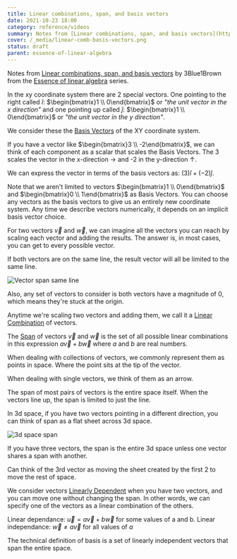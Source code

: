 ```yaml
---
title: Linear combinations, span, and basis vectors
date: 2021-10-23 18:00
category: reference/videos
summary: Notes from [Linear combinations, span, and basis vectors](https://www.youtube.com/watch?v=fNk_zzaMoSs) by 3Blue1Brown from the [Essence of linear algebra](https://www.youtube.com/playlist?list=PLZHQObOWTQDPD3MizzM2xVFitgF8hE_ab) series
cover: /_media/linear-comb-basis-vectors.png
status: draft
parent: essence-of-linear-algebra
---
```


Notes from [Linear combinations, span, and basis vectors](https://www.youtube.com/watch?v=fNk_zzaMoSs) by 3Blue1Brown from the [Essence of linear algebra](https://www.youtube.com/playlist?list=PLZHQObOWTQDPD3MizzM2xVFitgF8hE_ab) series.

In the xy coordinate system there are 2 special vectors. One pointing to the right called $\hat{i}$: $\begin{bmatrix}1 \\ 0\end{bmatrix}$  or *"the unit vector in the x direction"* and one pointing up called $\hat{j}$: $\begin{bmatrix}1 \\ 0\end{bmatrix}$ or *"the unit vector in the y direction"*.

We consider these the [Basis Vectors](permanent/basis-vectors.md) of the XY coordinate system.

If you have a vector like $\begin{bmatrix}3 \\ -2\end{bmatrix}$, we can think of each component as a scalar that scales the Basis Vectors. The 3 scales the vector in the x-direction $\rightarrow$ and -2 in the y-direction $\uparrow$.

We can express the vector in terms of the basis vectors as: $(3)\hat{i} + (-2)\hat{j}$.

Note that we aren't limited to vectors $\begin{bmatrix}1 \\ 0\end{bmatrix}$ and $\begin{bmatrix}0 \\ 1\end{bmatrix}$ as Basis Vectors. You can choose any vectors as the basis vectors to give us an entirely new coordinate system. Any time we describe vectors numerically, it depends on an implicit basis vector choice.

For two vectors $\vec{v}$ and $\vec{w}$, we can imagine all the vectors you can reach by scaling each vector and adding the results. The answer is, in most cases, you can get to every possible vector.

If both vectors are on the same line, the result vector will all be limited to the same line. 

![Vector span same line](/_media/linear-vector-span-same-line.png)

Also, any set of vectors to consider is both vectors have a magnitude of 0, which means they're stuck at the origin.

Anytime we're scaling two vectors and adding them, we call it a [Linear Combination](../../../permanent/linear-combination.md) of vectors.

The [Span](Span) of vectors $\vec{v}$ and $\vec{w}$ is the set of all possible linear combinations in this expression $a\vec{v} + b\vec{w}$ where $a$ and $b$ are real numbers.

When dealing with collections of vectors, we commonly represent them as points in space. Where the point sits at the tip of the vector.

When dealing with single vectors, we think of them as an arrow.

The span of most pairs of vectors is the entire space itself. When the vectors line up, the span is limited to just the line.

In 3d space, if you have two vectors pointing in a different direction, you can think of span as a flat sheet across 3d space.

![3d space span](/_media/linear-flat-sheet.png)

If you have three vectors, the span is the entire 3d space unless one vector shares a span with another.

Can think of the 3rd vector as moving the sheet created by the first 2 to move the rest of space.

We consider vectors [Linearly Dependent](../../../permanent/linearly-dependent.md) when you have two vectors, and you can move one without changing the span. In other words, we can specify one of the vectors as a linear combination of the others.

Linear dependance: $\vec{u} = a\vec{v} + b\vec{w}$ for some values of a and b.
Linear independance: $\vec{w} \neq a\vec{v}$ for all values of $a$

The technical definition of basis is a set of linearly independent vectors that span the entire space.
